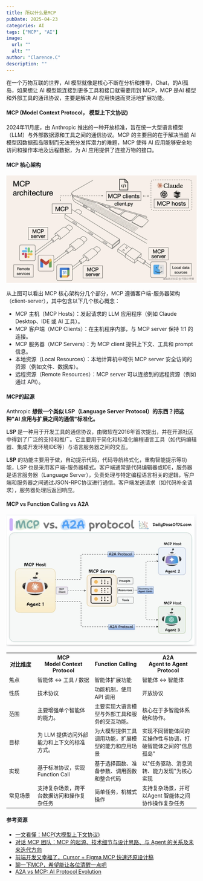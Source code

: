 ```yaml
---
title: 所以什么是MCP
pubDate: 2025-04-23
categories: AI
tags: ["MCP", "AI"]
image:
  url: ""
  alt: ""
author: "Clarence.C"
description: ""
---
```


在一个万物互联的世界，AI 模型就像是核心不断在分析和推导，Chat，的AI孤岛，如果想让 AI 模型能连接到更多工具和接口就需要用到 MCP，MCP 是AI 模型和外部工具的通讯协议，主要是解决 AI 应用快速而灵活地扩展功能。

#### MCP (Model Context Protocol， 模型上下文协议)

2024年11月底，由 Anthropic 推出的一种开放标准，旨在统一大型语言模型（LLM）与外部数据源和工具之间的通信协议。MCP 的主要目的在于解决当前 AI 模型因数据孤岛限制而无法充分发挥潜力的难题，MCP 使得 AI 应用能够安全地访问和操作本地及远程数据，为 AI 应用提供了连接万物的接口。

#### <font style="color:rgb(25, 27, 31);">MCP 核心架构</font>

![image](./_image/what-is-mcp.png)

<font style="color:rgb(25, 27, 31);"></font>

<font style="color:rgb(25, 27, 31);">从上图可以看出 MCP 核心架构分几个部分，MCP 遵循客户端-服务器架构（client-server），其中包含以下几个核心概念：</font>

- <font style="color:rgb(25, 27, 31);">MCP 主机（MCP Hosts）：发起请求的 LLM 应用程序（例如</font><font style="color:rgb(25, 27, 31);"> </font>Claude Desktop<font style="color:rgb(25, 27, 31);">、IDE 或 AI 工具）。</font>
- <font style="color:rgb(25, 27, 31);">MCP 客户端（MCP Clients）：在主机程序内部，与 MCP server 保持 1:1 的连接。</font>
- <font style="color:rgb(25, 27, 31);">MCP 服务器（MCP Servers）：为 MCP client 提供上下文、工具和 prompt 信息。</font>
- <font style="color:rgb(25, 27, 31);">本地资源（Local Resources）：本地计算机中可供 MCP server 安全访问的资源（例如文件、数据库）。</font>
- <font style="color:rgb(25, 27, 31);">远程资源（Remote Resources）：MCP server 可以连接到的远程资源（例如通过 API）。</font>

<font style="color:rgb(25, 27, 31);"></font>

#### <font style="color:rgb(25, 27, 31);">MCP的起源</font>

<font style="color:rgb(25, 27, 31);">Anthropic </font>**想做一个类似 LSP（Language Server Protocol）的东西？把这种"AI 应用与扩展之间的通信"标准化。**

**<font style="color:rgb(54, 54, 54);">LSP </font>**<font style="color:rgba(0, 0, 0, 0.85);">是一种用于开发工具的通信协议，由微软在2016年首次提出，并在开源社区中得到了广泛的支持和推广。它主要用于简化和标准化编程语言工具（如代码编辑器、集成开发环境IDE等）与语言服务器之间的交互。</font>

**<font style="color:rgba(0, 0, 0, 0.85);">LSP</font>**<font style="color:rgba(0, 0, 0, 0.85);"> </font><font style="color:rgba(0, 0, 0, 0.85);">的功能主要用于做，自动提示代码，代码导航格式化，重构智能提示等功能，LSP 也是采用客户端-服务器模式。客户端通常是代码编辑器或IDE，服务器是语言服务器（Language Server），负责处理与特定编程语言相关的逻辑，客户端和服务器之间通过JSON-RPC协议进行通信。客户端发送请求（如代码补全请求），服务器处理后返回响应。</font>

#### <font style="color:rgba(0, 0, 0, 0.85);">MCP vs Function Calling vs A2A</font>

![](./_image/WX20250429-162052@2x.png)

<table style="width: 100%;">
  <tr style="font-size: 14px;">
    <th style="width: 15%;">对比维度</th>
    <th style="width: 30%;">MCP <br/>Model Context Protocol</th>
    <th style="width: 25%;">Function Calling</th>
    <th style="width: 30%;">A2A <br/>Agent to Agent Protocol</th>
  </tr>
  <tr>
    <td>焦点</td>
    <td>智能体 ↔ 工具 / 数据</td>
    <td>智能体扩展功能</td>
    <td>智能体 ↔ 智能体</td>
  </tr>
  <tr>
    <td>性质</td>
    <td>技术协议</td>
    <td>功能机制，使用 API 调用</td>
    <td>开放协议</td>
  </tr>
  <tr>
    <td>范围</td>
    <td>主要增强单个智能体的能力。</td>
    <td>主要实现大语言模型与外部工具和服务的交互功能。</td>
    <td>核心在于多智能体系统和协作。</td>
  </tr>
  <tr>
    <td>目标</td>
    <td>为 LLM 提供访问外部能力和上下文的标准方式。</td>
    <td>为大模型提供工具调用功能，扩展模型的能力和应用场景</td>
    <td>实现不同智能体间的互操作性与协调，打破智能体之间的"信息孤岛"</td>
  </tr>
  <tr>
    <td>实现</td>
    <td>基于标准协议，实现 Function Call</td>
    <td>基于选择函数、准备参数、调用函数和整合代码</td>
    <td>以"任务驱动、消息流转、能力发现"为核心实现</td>
  </tr>
  <tr>
    <td>常见场景</td>
    <td>支持复杂场景，跨平台数据访问和操作复杂任务</td>
    <td>简单任务，机械式操作</td>
    <td>支持复杂场景，并可以Agent 智能体之间协作操作复杂任务</td>
  </tr>
</table>

<font style="color:rgb(25, 27, 31);"></font>

#### <font style="color:rgb(25, 27, 31);">参考资源</font>

- [一文看懂：MCP(大模型上下文协议)](https://zhuanlan.zhihu.com/p/27327515233)
- [对话 MCP 团队：MCP 的起源、技术细节与设计思路、与 Agent 的关系及未来迭代方向](https://liduos.com/mcp-team-discussion.html)
- [前端开发又幸福了，Cursor + Figma MCP 快速还原设计稿](https://juejin.cn/post/7480183580120055819?searchId=2025042314451322A5C44EF2C9A3A49329)
- [聊一下MCP，希望能让各位清醒一点吧](https://juejin.cn/post/7492271537010671635)
- [A2A vs MCP: AI Protocol Evolution](https://a2a-mcp.org)
